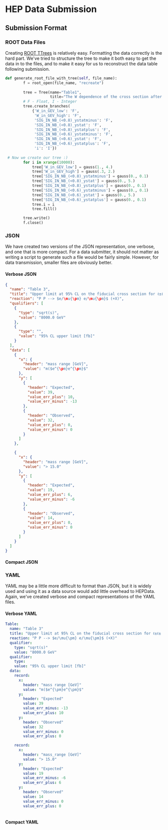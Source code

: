 # HEP Data Submission

## Submission Format

### ROOT Data Files

Creating [ROOT TTrees](https://root.cern.ch/root/html/TTree.html) is relatively easy. Formatting the data correctly is the hard part. We've tried to structure the tree to make it both easy to get the data in to the files, and to make it easy for us to reconstruct the data table following submission.

```python
def generate_root_file_with_tree(self, file_name):
        f = root_open(file_name, "recreate")
		
        tree = Tree(name="Table1",
                    title="The W dependence of the cross section after integrating..")
        # F - Float, I - Integer
        tree.create_branches(
            {'W_in_GEV_low': 'F',
             'W_in_GEV_high': 'F',
             'SIG_IN_NB_(<0.8)_ystatminus': 'F',
             'SIG_IN_NB_(<0.8)_ystat': 'F',
             'SIG_IN_NB_(<0.8)_ystatplus': 'F',
             'SIG_IN_NB_(<0.6)_ystatminus': 'F',
             'SIG_IN_NB_(<0.6)_ystat': 'F',
             'SIG_IN_NB_(<0.6)_ystatplus': 'F',
             'i': 'I'})
	 
 # Now we create our tree :)
        for i in xrange(10000):
            tree['W_in_GEV_low'] = gauss(1., 4.)
            tree['W_in_GEV_high'] = gauss(.3, 2.)
            tree['SIG_IN_NB_(<0.8)_ystatminus'] = gauss(0., 0.1)
            tree['SIG_IN_NB_(<0.8)_ystat'] = gauss(0., 5.)
            tree['SIG_IN_NB_(<0.8)_ystatplus'] = gauss(0., 0.1)
            tree['SIG_IN_NB_(<0.6)_ystatminus'] = gauss(0., 0.1)
            tree['SIG_IN_NB_(<0.6)_ystat'] = gauss(0., 5.)
            tree['SIG_IN_NB_(<0.6)_ystatplus'] = gauss(0., 0.1)
            tree.i = i
            tree.fill()

        tree.write()
        f.close()

```

### JSON

We have created two versions of the JSON representation, one verbose, and one that is more compact. For a data submitter, it should not matter as writing a script to generate such a file would be fairly simple. However, for data transmission, smaller files are obviously better. 

#### Verbose JSON

```json
{
  "name": "Table 3",
  "title": "Upper limit at 95% CL on the fiducial cross section for ℓ±ℓ± pairs from non-SM signals. The expected limits and their 1σ uncertainties are given together with the observed limits derived from the data. Limits are given separately for the e±e±,e±μ± and μ±μ± channel inclusively and separated by charge.",
  "reaction": "P P --> $e/\mu{\pm} e/\mu{\pm}$ (+X)",
  "qualifiers": [
    {
      "type": "sqrt(s)",
      "value": "8000.0 GeV"
    },
    {
      "type": "",
      "value": "95% CL upper limit [fb]"
    }
  ],
  "data": [
    {
      "x": {
        "header": "mass range [GeV]",
        "value": "m($e^{\pm}e^{\pm}$"
      },
      "y": [
        {
          "header": "Expected",
          "value": 39,
          "value_err_plus": 10,
          "value_err_minus": -13
        },
        {
          "header": "Observed",
          "value": 32,
          "value_err_plus": 0,
          "value_err_minus": 0
        }
      ]
    },

    {
      "x": {
        "header": "mass range [GeV]",
        "value": "> 15.0"
      },
      "y": [
        {
          "header": "Expected",
          "value": 19,
          "value_err_plus": 6,
          "value_err_minus": -6
        },
        {
          "header": "Observed",
          "value": 14,
          "value_err_plus": 0,
          "value_err_minus": 0
        }
      ]
    }
  ]
}
```

#### Compact JSON

### YAML

YAML may be a little more difficult to format than JSON, but it is widely used and using it as a data source would add little overhead to HEPData. Again, we've created verbose and compact representations of the YAML files.

#### Verbose YAML

```yaml
Table:
  name: "Table 3"
  title: "Upper limit at 95% CL on the fiducial cross section for ℓ±ℓ± pairs from non-SM signals. The expected limits and their 1σ uncertainties are given together with the observed limits derived from the data. Limits are given separately for the e±e±,e±μ± and μ±μ± channel inclusively and separated by charge."
  reaction: "P P --> $e/\mu{\pm} e/\mu{\pm}$ (+X)"
  qualifier: 
    type: "sqrt(s)"
    value: "8000.0 GeV"
  qualifier: 
    type: 
    value: "95% CL upper limit [fb]"
  data:
    record:
      x: 
        header: "mass range [GeV]"
        value: "m($e^{\pm}e^{\pm}$"
      y:
        header: "Expected"
        value: 39
        value_err_minus: -13
        value_err_plus: 10     
      y:
        header: "Observed"
        value: 32
        value_err_minus: 0
        value_err_plus: 0     

    record:
      x:
        header: "mass_range [GeV]"
        value: "> 15.0"
      y:
        header: "Expected"
        value: 19
        value_err_minus: -6
        value_err_plus: 6   
      y:
        header: "Observed"
        value: 14
        value_err_minus: 0
        value_err_plus: 0     
        
```

#### Compact YAML